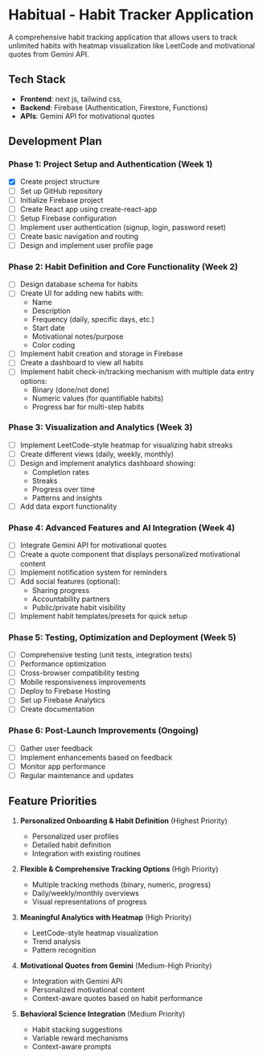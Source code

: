 # Habitual - Habit Tracker Application

A comprehensive habit tracking application that allows users to track unlimited habits with heatmap visualization like LeetCode and motivational quotes from Gemini API.

## Tech Stack

- **Frontend**: next js, tailwind css,
- **Backend**: Firebase (Authentication, Firestore, Functions)
- **APIs**: Gemini API for motivational quotes

## Development Plan

### Phase 1: Project Setup and Authentication (Week 1)

- [x] Create project structure
- [ ] Set up GitHub repository
- [ ] Initialize Firebase project
- [ ] Create React app using create-react-app
- [ ] Setup Firebase configuration
- [ ] Implement user authentication (signup, login, password reset)
- [ ] Create basic navigation and routing
- [ ] Design and implement user profile page

### Phase 2: Habit Definition and Core Functionality (Week 2)

- [ ] Design database schema for habits
- [ ] Create UI for adding new habits with:
  - Name
  - Description
  - Frequency (daily, specific days, etc.)
  - Start date
  - Motivational notes/purpose
  - Color coding
- [ ] Implement habit creation and storage in Firebase
- [ ] Create a dashboard to view all habits
- [ ] Implement habit check-in/tracking mechanism with multiple data entry options:
  - Binary (done/not done)
  - Numeric values (for quantifiable habits)
  - Progress bar for multi-step habits

### Phase 3: Visualization and Analytics (Week 3)

- [ ] Implement LeetCode-style heatmap for visualizing habit streaks
- [ ] Create different views (daily, weekly, monthly)
- [ ] Design and implement analytics dashboard showing:
  - Completion rates
  - Streaks
  - Progress over time
  - Patterns and insights
- [ ] Add data export functionality

### Phase 4: Advanced Features and AI Integration (Week 4)

- [ ] Integrate Gemini API for motivational quotes
- [ ] Create a quote component that displays personalized motivational content
- [ ] Implement notification system for reminders
- [ ] Add social features (optional):
  - Sharing progress
  - Accountability partners
  - Public/private habit visibility
- [ ] Implement habit templates/presets for quick setup

### Phase 5: Testing, Optimization and Deployment (Week 5)

- [ ] Comprehensive testing (unit tests, integration tests)
- [ ] Performance optimization
- [ ] Cross-browser compatibility testing
- [ ] Mobile responsiveness improvements
- [ ] Deploy to Firebase Hosting
- [ ] Set up Firebase Analytics
- [ ] Create documentation

### Phase 6: Post-Launch Improvements (Ongoing)

- [ ] Gather user feedback
- [ ] Implement enhancements based on feedback
- [ ] Monitor app performance
- [ ] Regular maintenance and updates

## Feature Priorities

1. **Personalized Onboarding & Habit Definition** (Highest Priority)
   - Personalized user profiles
   - Detailed habit definition
   - Integration with existing routines

2. **Flexible & Comprehensive Tracking Options** (High Priority)
   - Multiple tracking methods (binary, numeric, progress)
   - Daily/weekly/monthly overviews
   - Visual representations of progress

3. **Meaningful Analytics with Heatmap** (High Priority)
   - LeetCode-style heatmap visualization
   - Trend analysis
   - Pattern recognition

4. **Motivational Quotes from Gemini** (Medium-High Priority)
   - Integration with Gemini API
   - Personalized motivational content
   - Context-aware quotes based on habit performance

5. **Behavioral Science Integration** (Medium Priority)
   - Habit stacking suggestions
   - Variable reward mechanisms
   - Context-aware prompts
